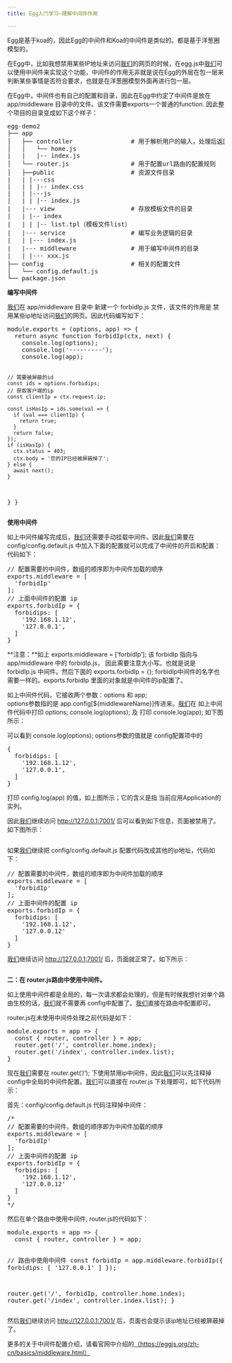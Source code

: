 ```yaml
---
title: Egg入门学习—理解中间件作用

---
```

Egg是基于koa的，因此Egg的中间件和Koa的中间件是类似的。都是基于洋葱圈模型的。

在Egg中，比如我想禁用某些IP地址来访问[我们](https://www.w3cdoc.com)的网页的时候，在egg.js中[我们](https://www.w3cdoc.com)可以使用中间件来实现这个功能，中间件的作用无非就是说在Egg的外层在包一层来判断某些事情是否符合要求，也就是在洋葱圈模型外面再进行包一层。

在Egg中，中间件也有自己的配置和目录，因此在Egg中约定了中间件是放在 app/middleware 目录中的文件。该文件需要exports一个普通的function. 因此整个项目的目录变成如下这个样子：

<div class="cnblogs_code">
  <pre>egg-demo2
├── app
│   ├── controller                # 用于解析用户的输入，处理后返回响应的结果
│   │   └── home.js
|   |   |-- index.js
│   └── router.js                 # 用于配置url路由的配置规则
│   ├──public                     # 资源文件目录
|   | |---css
|   | | |-- index.css
|   | |---js
|   | | |-- index.js
|   |--- view                     # 存放模板文件的目录
|   | |-- index
|   | | |-- list.tpl（模板文件list）
|   |--- service                  # 编写业务逻辑的目录
|   | |--- index.js
|   |--- middleware               # 用于编写中间件的目录
|   | |--- xxx.js
├── config                        # 相关的配置文件
│   └── config.default.js
└── package.json</pre>
</div>

**编写中间件**

[我们](https://www.w3cdoc.com)在 app/middleware 目录中 新建一个 forbidIp.js 文件，该文件的作用是 禁用某些ip地址访问[我们](https://www.w3cdoc.com)的网页。因此代码编写如下：

<div class="cnblogs_code">
  <pre>module.exports = (options, app) => {
  return async function forbidIp(ctx, next) {
    console.log(options);
    console.log('---------');
    console.log(app);

    // 需要被屏蔽的id
    const ids = options.forbidips;
    // 获取客户端的ip
    const clientIp = ctx.request.ip;

    const isHasIp = ids.some(val => {
      if (val === clientIp) {
        return true;
      }
      return false;
    });
    if (isHasIp) {
      ctx.status = 403;
      ctx.body = '您的IP已经被屏蔽掉了';
    } else {
      await next();
    }
  }
}</pre>
</div>

**使用中间件**

如上中间件编写完成后，[我们](https://www.w3cdoc.com)还需要手动挂载中间件。因此[我们](https://www.w3cdoc.com)需要在 config/config.default.js 中加入下面的配置就可以完成了中间件的开启和配置：代码如下：

<div class="cnblogs_code">
  <pre>// 配置需要的中间件，数组的顺序即为中间件加载的顺序
exports.middleware = [
  'forbidIp'
];
// 上面中间件的配置 ip
exports.forbidIp = {
  forbidips: [
    '192.168.1.12',
    '127.0.0.1',
  ]
}</pre>
</div>

**注意：**如上 exports.middleware = [&#8216;forbidIp&#8217;]; 该 forbidIp 指向与 app/middleware 中的 forbidIp.js， 因此需要注意大小写。也就是说是 forbidIp.js 中间件。然后下面的 exports.forbidIp = {}; forbidIp中间件的名字也需要一样的。exports.forbidIp 里面的对象就是中间件的ip配置了。

如上中间件代码，它接收两个参数：options 和 app;  
options参数指的是 app.config[${middlewareName}]传进来。[我们](https://www.w3cdoc.com)在 如上中间件代码中打印 options; console.log(options); 及 打印 console.log(app); 如下图所示：  
<img src="https://haomou.oss-cn-beijing.aliyuncs.com/upload/2020/11/561794-20190110000755863-1356246613.png" data-src="https://haomou.oss-cn-beijing.aliyuncs.com/upload/2020/11/561794-20190110000755863-1356246613.png?x-oss-process=image/format,webp" alt="" />

可以看到 console.log(options); options参数的值就是 config配置项中的

<div class="cnblogs_code">
  <pre>{
  forbidips: [
    '192.168.1.12',
    '127.0.0.1',
  ]
}</pre>
</div>

打印 config.log(app) 的值，如上图所示；它的含义是指 当前应用Application的实列。

因此[我们](https://www.w3cdoc.com)继续访问 http://127.0.0.1:7001/ 后可以看到如下信息，页面被禁用了。如下图所示：

<img src="https://haomou.oss-cn-beijing.aliyuncs.com/upload/2020/11/561794-20190110000830588-805829055.png" data-src="https://haomou.oss-cn-beijing.aliyuncs.com/upload/2020/11/561794-20190110000830588-805829055.png?x-oss-process=image/format,webp" alt="" />

如果[我们](https://www.w3cdoc.com)继续把 config/config.default.js 配置代码改成其他的ip地址，代码如下：

<div class="cnblogs_code">
  <pre>// 配置需要的中间件，数组的顺序即为中间件加载的顺序
exports.middleware = [
  'forbidIp'
];
// 上面中间件的配置 ip
exports.forbidIp = {
  forbidips: [
    '192.168.1.12',
    '127.0.0.12'
  ]
}</pre>
</div>

[我们](https://www.w3cdoc.com)继续访问 http://127.0.0.1:7001/ 后，页面就正常了。如下所示：

<img src="https://haomou.oss-cn-beijing.aliyuncs.com/upload/2020/11/561794-20190110000901994-1553035697.png" data-src="https://haomou.oss-cn-beijing.aliyuncs.com/upload/2020/11/561794-20190110000901994-1553035697.png?x-oss-process=image/format,webp" alt="" />

**二：在 router.js路由中使用中间件。**

如上使用中间件都是全局的，每一次请求都会处理的，但是有时候我想针对单个路由生校的话，[我们](https://www.w3cdoc.com)就不需要再 config中配置了。[我们](https://www.w3cdoc.com)直接在路由中配置即可。

router.js在未使用中间件处理之前代码是如下：

<div class="cnblogs_code">
  <pre>module.exports = app => {
  const { router, controller } = app;
  router.get('/', controller.home.index);
  router.get('/index', controller.index.list);
}</pre>
</div>

现在[我们](https://www.w3cdoc.com)需要在 router.get(&#8216;/&#8217;); 下使用禁用ip中间件，因此[我们](https://www.w3cdoc.com)可以先注释掉 config中全局的中间件配置。[我们](https://www.w3cdoc.com)可以直接在 router.js 下处理即可，如下代码所示：

首先：config/config.default.js 代码注释掉中间件：

<div class="cnblogs_code">
  <pre>/*
// 配置需要的中间件，数组的顺序即为中间件加载的顺序
exports.middleware = [
  'forbidIp'
];
// 上面中间件的配置 ip
exports.forbidIp = {
  forbidips: [
    '192.168.1.12',
    '127.0.0.12'
  ]
}
*/</pre>
</div>

然后在单个路由中使用中间件, router.js的代码如下：

<div class="cnblogs_code">
  <pre>module.exports = app => {
  const { router, controller } = app;

  // 路由中使用中间件
  const forbidIp = app.middleware.forbidIp({
    forbidips: [
      '127.0.0.1'
    ]
  });

  router.get('/', forbidIp, controller.home.index);
  router.get('/index', controller.index.list);
}</pre>
</div>

然后[我们](https://www.w3cdoc.com)继续访问 http://127.0.0.1:7001/ 后，页面也会提示该ip地址已经被屏蔽掉了。

更多的关于中间件配置介绍，请看官网中介绍的<a href="https://eggjs.org/zh-cn/basics/middleware.html" target="_blank" rel="noopener noreferrer">（https://eggjs.org/zh-cn/basics/middleware.html）</a>
